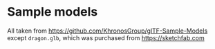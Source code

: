 # Sample models

All taken from https://github.com/KhronosGroup/glTF-Sample-Models except `dragon.glb`, which was purchased from https://sketchfab.com